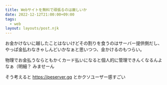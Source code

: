 ```yaml
---
title: Webサイトを無料で頑張るのは厳しいか
date: 2022-12-12T21:00:00+09:00
tags:
  - web
layout: layouts/post.njk
---
```

お金かけないに越したことはないけどその割りを食うのはサーバー提供側だし、やっぱ金払わなきゃしんどいかなぁと思いつつ、金かけるのもつらい。

物理でお金払うならともかくカード払いになると個人的に管理できんくなるんよなぁ（明細？ みませーん

そう考えると https://peserver.gq とかクソユーザー感すごい
